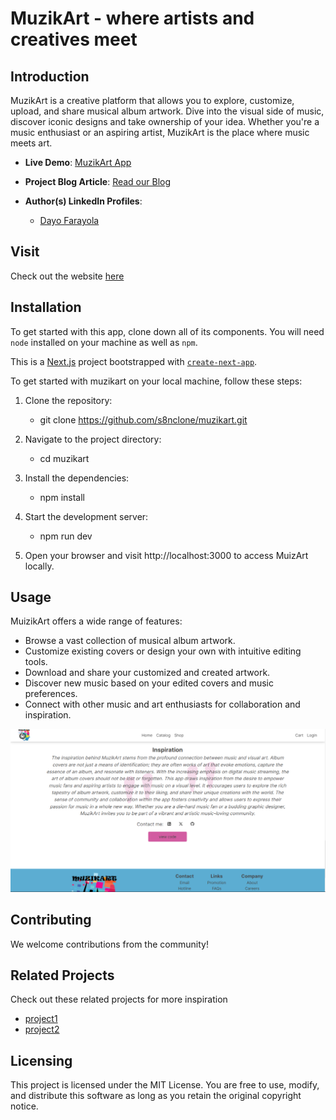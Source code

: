 # MuzikArt - where artists and creatives meet

## Introduction

MuzikArt is a creative platform that allows you to explore, customize, upload, and share musical album artwork. Dive into the visual side of music, discover iconic designs and take ownership of your idea. Whether you're a music enthusiast or an aspiring artist, MuzikArt is the place where music meets art.

- **Live Demo**: [MuzikArt App](https://muzikart.vercel.app/)

- **Project Blog Article**: [Read our Blog](https://www.linkedin.com/posts/abdulmuiz-farayola-8a8484224_muzikart-this-project-helps-a-music-creative-activity-7109551645310525440-b06h?utm_source=share&utm_medium=member_desktop)

- **Author(s) LinkedIn Profiles**:
  - [Dayo Farayola](https://www.linkedin.com/in/abdulmuiz-farayola-8a8484224/)

## Visit
Check out the website [here](https://muzikart.vercel.app/)

## Installation

To get started with this app, clone down all of its components. You will need `node` installed on your machine as well as `npm`.

This is a [Next.js](https://nextjs.org/) project bootstrapped with [`create-next-app`](https://github.com/vercel/next.js/tree/canary/packages/create-next-app).

To get started with muzikart on your local machine, follow these steps:

1. Clone the repository:
    - git clone https://github.com/s8nclone/muzikart.git 

2. Navigate to the project directory:
    - cd muzikart

3. Install the dependencies:
    - npm install

4. Start the development server:
    - npm run dev

5. Open your browser and visit http://localhost:3000 to access MuizArt locally.

## Usage
MuizikArt offers a wide range of features:

- Browse a vast collection of musical album artwork.
- Customize existing covers or design your own with intuitive editing tools.
- Download and share your customized and created artwork.
- Discover new music based on your edited covers and music preferences.
- Connect with other music and art enthusiasts for collaboration and inspiration.

<img src="muzikart-screenshot.png" alt="muzikart image" width="750px" />

## Contributing
We welcome contributions from the community!

## Related Projects
Check out these related projects for more inspiration
 - [project1](link)
 - [project2](link)

## Licensing
This project is licensed under the MIT License. You are free to use, modify, and distribute this software as long as you retain the original copyright notice.

